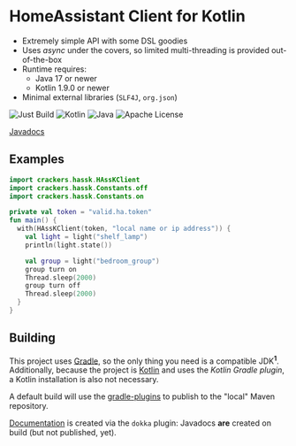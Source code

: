 # HomeAssistant Client for Kotlin

- Extremely simple API with some DSL goodies
- Uses _async_ under the covers, so limited multi-threading is provided out-of-the-box
- Runtime requires:
  - Java 17 or newer
  - Kotlin 1.9.0 or newer
- Minimal external libraries (`SLF4J`, `org.json`)

![Just Build](https://github.com/EAGrahamJr/HAssK/actions/workflows/build.yaml/badge.svg) ![Kotlin](https://badgen.net/badge/Kotlin/1.9,0/purple)  ![Java](https://badgen.net/badge/Java/17/orange) ![Apache License](https://badgen.net/github/license/EAGrahamJr/HAssK)

[Javadocs](https://eagrahamjr.github.io/HAssK)

## Examples

```kotlin
import crackers.hassk.HAssKClient
import crackers.hassk.Constants.off
import crackers.hassk.Constants.on

private val token = "valid.ha.token"
fun main() {
  with(HAssKClient(token, "local name or ip address")) {
    val light = light("shelf_lamp")
    println(light.state())

    val group = light("bedroom_group")
    group turn on
    Thread.sleep(2000)
    group turn off
    Thread.sleep(2000)
  }
}
```

## Building

This project uses [Gradle](https://gradle.org), so the only thing you need is a compatible JDK<sup>**1**</sup>. Additionally, because the project is [Kotlin](https://kotlinlang.org) and uses the _Kotlin Gradle plugin_, a Kotlin installation is also not necessary.

A default build will use the [gradle-plugins](https://github.com/EAGrahamJr/gradle-scripts) to publish to the "local" Maven repository.

[Documentation](docs) is created via the `dokka` plugin: Javadocs **are** created on build (but not published, yet).
